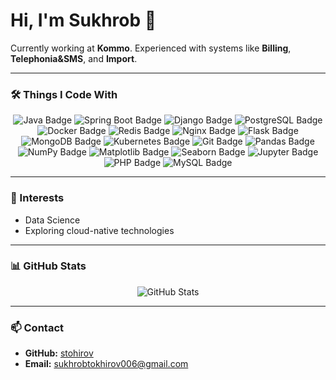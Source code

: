 # Hi, I'm Sukhrob 👋

Currently working at **Kommo**. Experienced with systems like **Billing**, **Telephonia&SMS**, and **Import**.

---

### 🛠️ Things I Code With

<div align="center">
  <img src="https://img.shields.io/badge/Java-%23ED8B00?style=for-the-badge&logo=java&logoColor=white" alt="Java Badge" />
  <img src="https://img.shields.io/badge/Spring%20Boot-%236DB33F?style=for-the-badge&logo=spring&logoColor=white" alt="Spring Boot Badge" />
  <img src="https://img.shields.io/badge/Django-%23092E20?style=for-the-badge&logo=django&logoColor=white" alt="Django Badge" />
  <img src="https://img.shields.io/badge/PostgreSQL-%23336791?style=for-the-badge&logo=postgresql&logoColor=white" alt="PostgreSQL Badge" />
  <img src="https://img.shields.io/badge/Docker-%230081CB?style=for-the-badge&logo=docker&logoColor=white" alt="Docker Badge" />
  <img src="https://img.shields.io/badge/Redis-%23DC382D?style=for-the-badge&logo=redis&logoColor=white" alt="Redis Badge" />
  <img src="https://img.shields.io/badge/Nginx-%23009639?style=for-the-badge&logo=nginx&logoColor=white" alt="Nginx Badge" />
  <img src="https://img.shields.io/badge/Flask-%23000000?style=for-the-badge&logo=flask&logoColor=white" alt="Flask Badge" />
  <img src="https://img.shields.io/badge/MongoDB-%2347A248?style=for-the-badge&logo=mongodb&logoColor=white" alt="MongoDB Badge" />
  <img src="https://img.shields.io/badge/Kubernetes-%23326CE5?style=for-the-badge&logo=kubernetes&logoColor=white" alt="Kubernetes Badge" />
  <img src="https://img.shields.io/badge/Git-%23F05032?style=for-the-badge&logo=git&logoColor=white" alt="Git Badge" />
  <img src="https://img.shields.io/badge/Pandas-%23150458?style=for-the-badge&logo=pandas&logoColor=white" alt="Pandas Badge" />
  <img src="https://img.shields.io/badge/NumPy-%23013243?style=for-the-badge&logo=numpy&logoColor=white" alt="NumPy Badge" />
  <img src="https://img.shields.io/badge/Matplotlib-%23D62728?style=for-the-badge&logo=python&logoColor=white" alt="Matplotlib Badge" />
  <img src="https://img.shields.io/badge/Seaborn-%230092E6?style=for-the-badge&logo=python&logoColor=white" alt="Seaborn Badge" />
  <img src="https://img.shields.io/badge/Jupyter-%23F37626?style=for-the-badge&logo=jupyter&logoColor=white" alt="Jupyter Badge" />
  <img src="https://img.shields.io/badge/PHP-%23777BB4?style=for-the-badge&logo=php&logoColor=white" alt="PHP Badge" />
  <img src="https://img.shields.io/badge/MySQL-%234479A1?style=for-the-badge&logo=mysql&logoColor=white" alt="MySQL Badge" />
</div>

---

### 🌱 Interests
- Data Science
- Exploring cloud-native technologies

---

### 📊 GitHub Stats

<div align="center">
  <img src="https://github-readme-stats.vercel.app/api?username=stohirov&show_icons=true&theme=gotham" alt="GitHub Stats" />
</div>

---

### 📫 Contact
- **GitHub:** [stohirov](https://github.com/stohirov)
- **Email:** sukhrobtokhirov006@gmail.com
